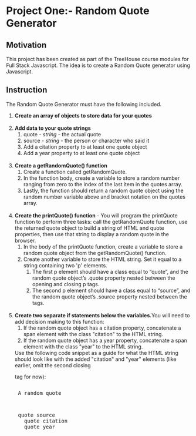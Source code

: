 # Project One:- Random Quote Generator
 <h2>Motivation</h2>
 <p>This project has been created as part of the TreeHouse course modules for Full Stack Javascript. The idea is to create a Random Quote generator using Javascript.</p>
 <h2>Instruction</h2>
 <p>The Random Quote Generator must have the following included.</p>
 <ol>
 <li><strong>Create an array of objects to store data for your quotes</strong></li></br>
 <li><strong>Add data to your quote strings</strong>
    <ol>
        <li>quote - <i>string</i> - the actual quote</li>
        <li>source - <i>string</i> - the person or character who said it</li> 
        <li>Add a citation property to at least one quote object</li>
        <li>Add a year property to at least one quote object</li>
    </ol>
 </li></br>
 <li><strong>Create a getRandomQuote() function</strong>
    <ol>
        <li>Create a function called getRandomQuote.</li>
        <li>In the function body, create a variable to store a random number ranging from zero to the index of the last item in the quotes array.</li>
        <li>Lastly, the function should return a random quote object using the random number variable above and bracket notation on the quotes array.</li>
    </ol>
 </li></br>
 <li><strong>Create the printQuote() function</strong> - You will program the printQuote function to perform three tasks: call the getRandomQuote function, use the returned quote object to build a string of HTML and quote properties, then use that string to display a random quote in the browser.
    <ol>
        <li>In the body of the printQuote function, create a variable to store a random quote object from the getRandomQuote() function.</li>
        <li>Create another variable to store the HTML string. Set it equal to a string containing two 'p' elements.</br>
        <ol>
            <li>The first p element should have a class equal to “quote”, and the random quote object’s .quote property nested between the opening and closing p tags.</li>
            <li>The second p element should have a class equal to “source”, and the random quote object’s .source property nested between the tags.</li>
        </ol>
        </li>
    </ol>
 </li></br>
 <li><strong>Create two separate if statements below the variables.</strong>You will need to add decision making to this function:
    <ol>
        <li>If the random quote object has a citation property, concatenate a span element with the class "citation" to the HTML string.</li>
        <li>If the random quote object has a year property, concatenate a span element with the class "year" to the HTML string.</li>
    </ol>
Use the following code snippet as a guide for what the HTML string should look like with the added "citation" and "year" <span> elements (like earlier, omit the second closing </p> tag for now):
<pre><p class="quote"> A random quote </p>
<p class="source"> quote source
  <span class="citation"> quote citation </span>
  <span class="year"> quote year </span>
</p></pre>
 </li>
 </ol>
